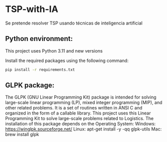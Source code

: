 # TSP-with-IA
Se pretende resolver TSP usando técnicas de inteligencia artificial

## Python environment:
This project uses Python 3.11 and new versions  

Install the required packages using the following command:
```bash
pip install -r requirements.txt
```


## GLPK package:
The GLPK (GNU Linear Programming Kit) package is intended for solving large-scale linear programming (LP), mixed integer programming (MIP), and other related problems. It is a set of routines written in ANSI C and organized in the form of a callable library.
This project uses this Linear Programming Kit to solve large-scale problems related to Logistics. 
The installation of this package depends on the Operating System:
Windows: https://winglpk.sourceforge.net/
Linux: apt-get install -y -qq glpk-utils
Mac:  brew install glpk

